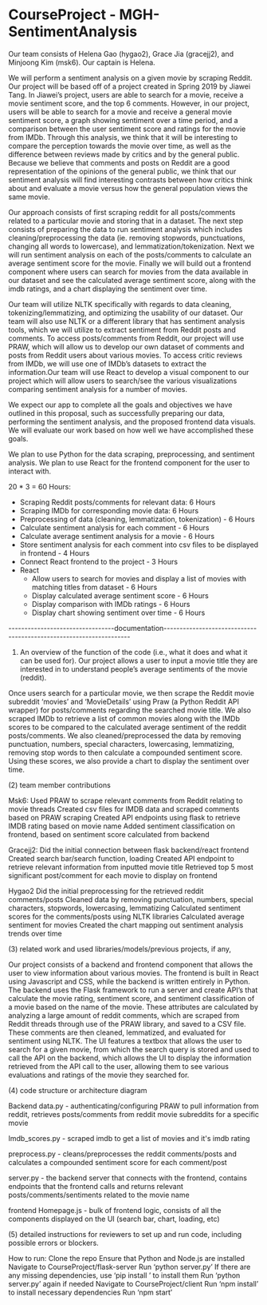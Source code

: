 # CourseProject - MGH-SentimentAnalysis

Our team consists of Helena Gao (hygao2), Grace Jia (gracejj2), and Minjoong Kim (msk6). Our captain is Helena.

We will perform a sentiment analysis on a given movie by scraping Reddit. Our project will be based off of a project created in Spring 2019 by Jiawei Tang. In Jiawei’s project, users are able to search for a movie, receive a movie sentiment score, and the top 6 comments. However, in our project, users will be able to search for a movie and receive a general movie sentiment score, a graph showing sentiment over a time period, and a comparison between the user sentiment score and ratings for the movie from IMDb. Through this analysis, we think that it will be interesting to compare the perception towards the movie over time, as well as the difference between reviews made by critics and by the general public. Because we believe that comments and posts on Reddit are a good representation of the opinions of the general public, we think that our sentiment analysis will find interesting contrasts between how critics think about and evaluate a movie versus how the general population views the same movie.

Our approach consists of first scraping reddit for all posts/comments related to a particular movie and storing that in a dataset. The next step consists of preparing the data to run sentiment analysis which includes cleaning/preprocessing the data (ie. removing stopwords, punctuations, changing all words to lowercase), and lemmatization/tokenization. Next we will run sentiment analysis on each of the posts/comments to calculate an average sentiment score for the movie. Finally we will build out a frontend component where users can search for movies from the data available in our dataset and see the calculated average sentiment score, along with the imdb ratings, and a chart displaying the sentiment over time. 

Our team will utilize NLTK specifically with regards to data cleaning, tokenizing/lemmatizing, and optimizing the usability of our dataset. Our team will also use NLTK or a different library that has sentiment analysis tools, which we will utilize to extract sentiment from Reddit posts and comments. To access posts/comments from Reddit, our project will use PRAW, which will allow us to develop our own dataset of comments and posts from Reddit users about various movies. To access critic reviews from IMDb, we will use one of IMDb’s datasets to extract the information.Our team will use React to develop a visual component to our project which will allow users to search/see the various visualizations comparing sentiment analysis for a number of movies. 

We expect our app to complete all the goals and objectives we have outlined in this proposal, such as successfully preparing our data, performing the sentiment analysis, and the proposed frontend data visuals. We will evaluate our work based on how well we have accomplished these goals.

We plan to use Python for the data scraping, preprocessing, and sentiment analysis. We plan to use React for the frontend component for the user to interact with. 

20 * 3 = 60 Hours:
- Scraping Reddit posts/comments for relevant data: 6 Hours
- Scraping IMDb for corresponding movie data: 6 Hours
- Preprocessing of data (cleaning, lemmatization, tokenization) - 6 Hours
- Calculate sentiment analysis for each comment - 6 Hours
- Calculate average sentiment analysis for a movie - 6 Hours
- Store sentiment analysis for each comment into csv files to be displayed in frontend - 4 Hours
- Connect React frontend to the project - 3 Hours
- React
  - Allow users to search for movies and display a list of movies with matching titles from dataset - 6 Hours
  - Display calculated average sentiment score - 6 Hours
  - Display comparison with IMDb ratings - 6 Hours
  - Display chart showing sentiment over time - 6 Hours


---------------------------------documentation-------------------------------------------------------------------

1) An overview of the function of the code (i.e., what it does and what it can be used for). 
Our project allows a user to input a movie title they are interested in to understand people’s average sentiments of the movie (reddit). 

Once users search for a particular movie, we then scrape the Reddit movie subreddit ‘movies’ and ‘MovieDetails’ using Praw (a Python Reddit API wrapper) for posts/comments regarding the searched movie title. We also scraped IMDb to retrieve a list of common movies along with the IMDb scores to be compared to the calculated average sentiment of the reddit posts/comments. We also cleaned/preprocessed the data by removing punctuation, numbers, special characters, lowercasing, lemmatizing, removing stop words to then calculate a compounded sentiment score. Using these scores, we also provide a chart to display the sentiment over time.


 (2) team member contributions

Msk6: 
Used PRAW to scrape relevant comments from Reddit relating to movie threads
Created csv files for IMDB data and scraped comments based on PRAW scraping
Created API endpoints using flask to retrieve IMDB rating based on movie name
 Added sentiment classification on frontend, based on sentiment score calculated from backend

Gracejj2:
Did the initial connection between flask backend/react frontend
Created search bar/search function, loading
Created API endpoint to retrieve relevant information from inputted movie title
Retrieved top 5 most significant post/comment for each movie to display on frontend

Hygao2 
Did the initial preprocessing for the retrieved reddit comments/posts
Cleaned data by removing punctuation, numbers, special characters, stopwords, lowercasing, lemmatizing
Calculated sentiment scores for the comments/posts using NLTK libraries
Calculated average sentiment for movies
Created the chart mapping out sentiment analysis trends over time


(3) related work and used libraries/models/previous projects, if any, 


Our project consists of a backend and frontend component that allows the user to view information about various movies. The frontend is built in React using Javascript and CSS, while the backend is written entirely in Python. The backend uses the Flask framework to run a server and create API’s that calculate the movie rating, sentiment score, and sentiment classification of a movie based on the name of the movie. These attributes are calculated by analyzing a large amount of reddit comments, which are scraped from Reddit threads through use of the PRAW library, and saved to a CSV file. These comments are then cleaned, lemmatized, and evaluated for sentiment using NLTK. The UI features a textbox that allows the user to search for a given movie, from which the search query is stored and used to call the API on the backend, which allows the UI to display the information retrieved from the API call to the user, allowing them to see various evaluations and ratings of the movie they searched for. 



(4) code structure or architecture diagram

Backend
data.py - authenticating/configuring PRAW to pull information from reddit, retrieves posts/comments from reddit movie subreddits for a specific movie

Imdb_scores.py - scraped imdb to get a list of movies and it's imdb rating

preprocess.py - cleans/preprocesses the reddit comments/posts and calculates a compounded sentiment score for each comment/post

server.py - the backend server that connects with the frontend, contains endpoints that the frontend calls and returns relevant posts/comments/sentiments related to the movie name

frontend
Homepage.js - bulk of frontend logic, consists of all the components displayed on the UI (search bar, chart, loading, etc)


(5) detailed instructions for reviewers to set up and run code, including possible errors or blockers.

How to run:
Clone the repo
Ensure that Python and Node.js are installed
Navigate to CourseProject/flask-server
Run ‘python server.py’
If there are any missing dependencies, use ‘pip install <package>’ to install them
Run ‘python server.py’ again if needed
Navigate to CourseProject/client
Run ‘npm install’ to install necessary dependencies
Run ‘npm start’



